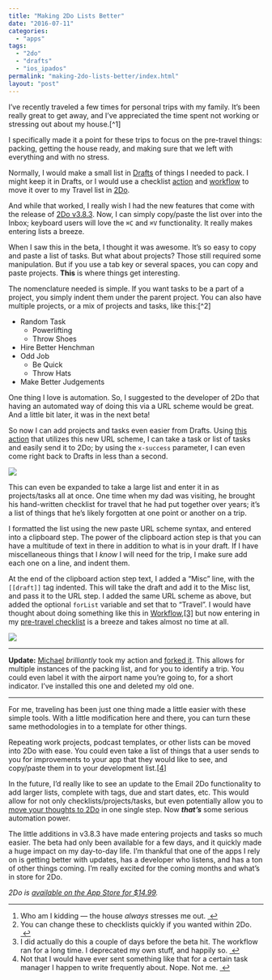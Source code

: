 ```yaml
---
title: "Making 2Do Lists Better"
date: "2016-07-11"
categories: 
  - "apps"
tags: 
  - "2do"
  - "drafts"
  - "ios_ipados"
permalink: "making-2do-lists-better/index.html"
layout: "post"
---
```


I’ve recently traveled a few times for personal trips with my family. It’s been really great to get away, and I’ve appreciated the time spent not working or stressing out about my house.[^1]

I specifically made it a point for these trips to focus on the pre-travel things: packing, getting the house ready, and making sure that we left with everything and with no stress.

Normally, I would make a small list in [Drafts](https://geo.itunes.apple.com/us/app/drafts-4-quickly-capture-notes/id905337691?at=1001l4VZ&ct=nahumck_me) of things I needed to pack. I might keep it in Drafts, or I would use a checklist [action](https://drafts4-actions.agiletortoise.com/a/1kN) and [workflow](https://workflow.is/workflows/8a3b4354473e45b9a9485670e0f48763) to move it over to my Travel list in [2Do](https://geo.itunes.apple.com/us/app/2do/id303656546?at=1001l4VZ&ct=nahumck_me).

And while that worked, I really wish I had the new features that come with the release of [2Do v3.8.3](http://www.2doapp.com/little-things/). Now, I can simply copy/paste the list over into the Inbox; keyboard users will love the `⌘C` and `⌘V` functionality. It really makes entering lists a breeze.

When I saw this in the beta, I thought it was awesome. It’s so easy to copy and paste a list of tasks. But what about projects? Those still required some manipulation. But if you use a tab key or several spaces, you can copy and paste projects. **This** is where things get interesting.

The nomenclature needed is simple. If you want tasks to be a part of a project, you simply indent them under the parent project. You can also have multiple projects, or a mix of projects and tasks, like this:[^2]

- Random Task
    - Powerlifting
    - Throw Shoes
- Hire Better Henchman
- Odd Job
    - Be Quick
    - Throw Hats
- Make Better Judgements

One thing I love is automation. So, I suggested to the developer of 2Do that having an automated way of doing this via a URL scheme would be great. And a little bit later, it was in the next beta!

So now I can add projects and tasks even easier from Drafts. Using [this action](https://drafts4-actions.agiletortoise.com/a/1oo) that utilizes this new URL scheme, I can take a task or list of tasks and easily send it to 2Do; by using the `x-success` parameter, I can even come right back to Drafts in less than a second.

![](/images/Paste-2Do-Example.jpeg)

This can even be expanded to take a large list and enter it in as projects/tasks all at once. One time when my dad was visiting, he brought his hand-written checklist for travel that he had put together over years; it’s a list of things that he’s likely forgotten at one point or another on a trip.

I formatted the list using the new paste URL scheme syntax, and entered into a clipboard step. The power of the clipboard action step is that you can have a multitude of text in there in addition to what is in your draft. If I have miscellaneous things that I _know_ I will need for the trip, I make sure add each one on a line, and indent them.

At the end of the clipboard action step text, I added a “Misc” line, with the `[[draft]]` tag indented. This will take the draft and add it to the Misc list, and pass it to the URL step. I added the same URL scheme as above, but added the optional `forList` variable and set that to “Travel”. I would have thought about doing something like this in [Workflow](https://geo.itunes.apple.com/us/app/workflow-powerful-automation/id915249334?at=1001l4VZ&ct=nahumck_me),[\[3\]](#fn-3 "see footnote") but now entering in my [pre-travel checklist](https://drafts4-actions.agiletortoise.com/a/1op) is a breeze and takes almost no time at all.

![](/images/2Do-Travel-Checklists.jpeg)

* * *

**Update:** [Michael](http://twitter.com/multisonic) _brilliantly_ took my action and [forked it](http://drafts4-actions.agiletortoise.com/a/1oy). This allows for multiple instances of the packing list, and for you to identify a trip. You could even label it with the airport name you’re going to, for a short indicator. I’ve installed this one and deleted my old one.

* * *

For me, traveling has been just one thing made a little easier with these simple tools. With a little modification here and there, you can turn these same methodologies in to a template for other things.

Repeating work projects, podcast templates, or other lists can be moved into 2Do with ease. You could even take a list of things that a user sends to you for improvements to your app that they would like to see, and copy/paste them in to your development list.[\[4\]](#fn-4 "see footnote")

In the future, I’d really like to see an update to the Email 2Do functionality to add larger lists, complete with tags, due and start dates, etc. This would allow for not only checklists/projects/tasks, but even potentially allow you to [move your thoughts to 2Do](https://www.nahumck.me/move-your-thoughts-to-2do) in one single step. Now _**that’s**_ some serious automation power.

The little additions in v3.8.3 have made entering projects and tasks so much easier. The beta had only been available for a few days, and it quickly made a huge impact on my day-to-day life. I’m thankful that one of the apps I rely on is getting better with updates, has a developer who listens, and has a ton of other things coming. I’m really excited for the coming months and what’s in store for 2Do.

_2Do is [available on the App Store for $14.99](https://itunes.apple.com/us/app/2do/id303656546?at=1001l4VZ&ct=nahumck_me)._

* * *

1. Who am I kidding — the house _always_ stresses me out. [ ↩](#fnref-1 "return to article")
2. You can change these to checklists quickly if you wanted within 2Do. [ ↩](#fnref-2 "return to article")
3. I did actually do this a couple of days before the beta hit. The workflow ran for a long time. I deprecated my own stuff, and happily so. [ ↩](#fnref-3 "return to article")
4. Not that I would have ever sent something like that for a certain task manager I happen to write frequently about. Nope. Not me. [ ↩](#fnref-4 "return to article")
